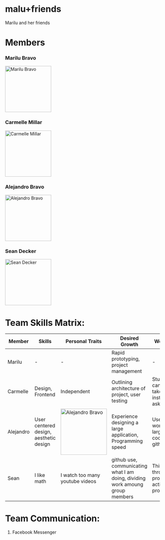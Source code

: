 # malu+friends
Marilu and her friends
# Members
### Marilu Bravo
<img src="//github.com/StanfordCS194/Team-4/tree/master/team_photos/malu.jpg" alt="Marilu Bravo" title="Marilu Bravo" width="150">

### Carmelle Millar
<img src="//github.com/StanfordCS194/Team-4/tree/master/team_photos/carmelle.jpg" alt="Carmelle Millar" title="Carmelle Millar" width="150">

### Alejandro Bravo
<img src="//github.com/StanfordCS194/Team-4/tree/master/team_photos/heno.jpg" alt="Alejandro Bravo" title="Alejandro Bravo" width="150">

### Sean Decker
<img src="//github.com/StanfordCS194/Team-4/tree/master/team_photos/seam.jpg" alt="Sean Decker" title="Sean Decker" width="150">

# Team Skills Matrix:
Member | Skills | Personal Traits | Desired Growth | Weaknesses
--- | --- | --- | --- | ---
Marilu | - | - | Rapid prototyping, project management | -
Carmelle | Design, Frontend | Independent | Outlining architecture of project, user testing | Stubborn, can't draw, will take on more instead of asking for help
Alejandro | User centered design, aesthetic design |<img src="//github.com/StanfordCS194/Team-4/tree/master/team_photos/heno.jpg" alt="Alejandro Bravo" title="Alejandro Bravo" width="150"> | Experience designing a large application, Programming speed | User interface, working with large codebases, github
Sean | I like math | I watch too many youtube videos | github use, communicating what I am doing, dividing work amoung group members | Thinking through a project before acting, procrastinating

# Team Communication:
1. Facebook Messenger
